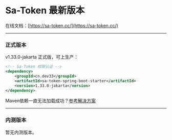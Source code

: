 # Sa-Token 最新版本

在线文档：[https://sa-token.cc/](https://sa-token.cc/)

--- 

### 正式版本 
v1.33.0-jakarta 正式版，可上生产：

``` xml
<!-- Sa-Token 权限认证 -->
<dependency>
    <groupId>cn.dev33</groupId>
    <artifactId>sa-token-spring-boot-starter</artifactId>
    <version>1.33.0-jakarta</version>
</dependency>
```

Maven依赖一直无法加载成功？[参考解决方案](https://sa-token.cc/doc.html#/start/maven-pull)

--- 

### 内测版本

暂无内测版本。








